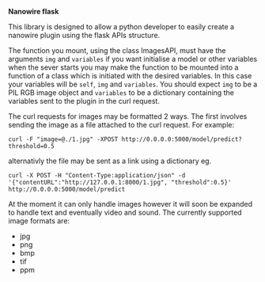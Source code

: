 **Nanowire flask**

This library is designed to allow a python developer to easily create a nanowire plugin using the flask APIs structure.

The function you mount, using the class ImagesAPI, must have the arguments ``img`` and `variables` if you want initialise a model or other variables when the sever starts you may make the function to be mounted into a function of a class which is initiated with the desired variables. In this case your variables will be `self`, `img` and `variables`.
You should expect `img` to be a PIL RGB image object and `variables` to be a dictionary containing the variables sent to the plugin in the curl request.

The curl requests for images may be formatted 2 ways. The first involves sending the image as a file attached to the curl request. For example:

`curl -F "image=@./1.jpg" -XPOST http://0.0.0.0:5000/model/predict?threshold=0.5`

alternativly the file may be sent as a link using a dictionary eg.

`curl -X POST -H "Content-Type:application/json" -d '{"contentURL":"http://127.0.0.1:8000/1.jpg", "threshold":0.5}' http://0.0.0.0:5000/model/predict`


At the moment it can only handle images however it will soon be expanded to handle text and eventually video and sound. The currently supported image formats are:

* jpg
* png
* bmp
* tif
* ppm
